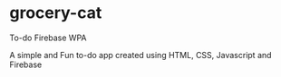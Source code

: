 # grocery-cat
To-do Firebase WPA

A simple and Fun to-do app created using HTML, CSS, Javascript and Firebase 

